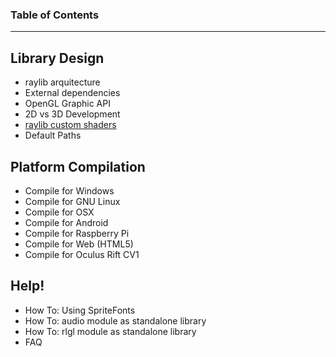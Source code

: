 ### Table of Contents
***
## Library Design
* raylib arquitecture
* External dependencies
* OpenGL Graphic API
* 2D vs 3D Development
* [raylib custom shaders](raylib-generic-uber-shader-and-custom-shaders)
* Default Paths

## Platform Compilation
* Compile for Windows
* Compile for GNU Linux
* Compile for OSX
* Compile for Android
* Compile for Raspberry Pi
* Compile for Web (HTML5)
* Compile for Oculus Rift CV1
## Help!
* How To: Using SpriteFonts
* How To: audio module as standalone library
* How To: rlgl module as standalone library
* FAQ